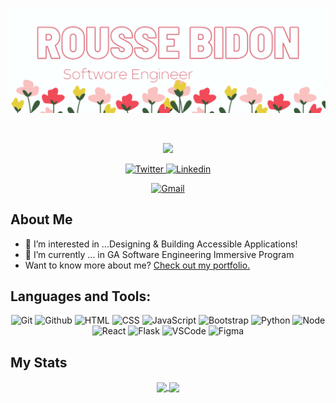 ![Rousse's GitHub Banner](./assets/GithubBanner.png)
<!-- Portifolo Link(https://roussevbidon.com)-->

<br>

<p align="center">
    <img src="http://typing-svg.herokuapp.com?size=35&color=FB6F92&center=true&vCenter=true&width=700&lines=Hi%2C+my+name+is+Rousse.;Software+Engineer;Nature+Lover"/>
</p>
<!-- Contact Link-->
<p align="center">
  <a href="https://twitter.com/roussevcodes/" target="_blank">
  <img alt="Twitter" title="Twitter" src="https://img.shields.io/badge/-@roussevcodes-fb6f92?style=for-the-badge&logo=Twitter&logoColor=white" style="color=white;"/>
  </a>
  <a href="https://www.linkedin.com/in/roussebidon/" target="_blank"><img alt="Linkedin" title="Linkedin" src="https://img.shields.io/badge/-Rousse%20Bidon-fb6f92?style=for-the-badge&logo=linkedin&logoColor=white"/></a>
</p>
<p align="center">
  <a href="https://mail.google.com/mail/u/0/#inbox?compose=new" target="_blank"><img alt="Gmail" title="Gmail" src="https://img.shields.io/badge/-roussebidon@gmail.com-fb6f92?style=for-the-badge&logo=gmail&logoColor=white" style="color=white;"/></a>
</p>


## About Me
- 👀 I’m interested in ...Designing & Building Accessible Applications!
- 🌱 I’m currently  ...  in GA Software Engineering Immersive Program
- Want to know more about me? [Check out my portfolio.](https://roussevbidon.com/)
<!-- - 💞️ I’m looking to collaborate on ... 
 -->
## Languages and Tools: 

<p align="center">
    <img alt="Git" title="Git" src="https://img.shields.io/badge/git-%23F05033.svg?style=for-the-badge&logo=git&logoColor=white"/>
     <img alt="Github" title="Github" src="https://img.shields.io/badge/github-%23121011.svg?style=for-the-badge&logo=github&logoColor=white"/>
     <img alt="HTML" title="HTML" src="https://img.shields.io/badge/html5-%23E34F26.svg?style=for-the-badge&logo=html5&logoColor=white"/>
    <img alt="CSS" title="CSS" src="https://img.shields.io/badge/css3-%231572B6.svg?style=for-the-badge&logo=css3&logoColor=white"/>
     <img alt="JavaScript" title="JavaScript" src="https://img.shields.io/badge/javascript-%23323330.svg?style=for-the-badge&logo=javascript&logoColor=%23F7DF1E"/>
    <img alt="Bootstrap" title="Bootstrap" src="https://img.shields.io/badge/bootstrap-%23563D7C.svg?style=for-the-badge&logo=bootstrap&logoColor=white"/>
<!--      <img alt="Java" title="Java" src="https://img.shields.io/badge/java-%23ED8B00.svg?style=for-the-badge&logo=java&logoColor=white"/> -->
       <img alt="Python" title="Python" src="https://img.shields.io/badge/Python-3776AB?style=for-the-badge&logo=python&logoColor=white"/>
<!--      <img alt="Angular" title="Angular" src="https://img.shields.io/badge/angular-%23DD0031.svg?style=for-the-badge&logo=angular&logoColor=white"/> -->
     <img alt="Node" title="Node" src="https://img.shields.io/badge/node.js-6DA55F?style=for-the-badge&logo=node.js&logoColor=white"/>
    <img alt="React" title="React" src="https://img.shields.io/badge/react-%2320232a.svg?style=for-the-badge&logo=react&logoColor=%2361DAFB"/>
     <img alt="Flask" title="Flask" src="https://img.shields.io/badge/flask-%23000.svg?style=for-the-badge&logo=flask&logoColor=white"/>
<!--     <img alt="Flask" title="Flask" src="https://img.shields.io/badge/flask-%23000.svg?style=for-the-badge&logo=flask&logoColor=white"/>
<!--      <img alt="Ember" title="Ember" src="https://img.shields.io/badge/ember-1C1E24?style=for-the-badge&logo=ember.js&logoColor=#D04A37"/> -->
<!--    <img alt=jQuery" title="jQuery" src="https://img.shields.io/badge/jquery-%230769AD.svg?style=for-the-badge&logo=jquery&logoColor=white"/> -->
<!--      <img alt="Markdown" title = "Markdown" = src="https://img.shields.io/badge/Markdown-000000?style=for-the-badge&logo=markdown&logoColor=white"> -->
 <img alt="VSCode" title="VSCode" src="https://img.shields.io/badge/Visual%20Studio%20Code-0078d7.svg?style=for-the-badge&logo=visual-studio-code&logoColor=white"/>   
<!-- UX Design -->
 <img alt="Figma" title="Figma" src="https://img.shields.io/badge/figma-%23F24E1E.svg?style=for-the-badge&logo=figma&logoColor=white"/>

</p>

## My Stats

<!-- 
[![GitHub Streak](https://github-readme-streak-stats.herokuapp.com/?user=rbidon&theme=white&ring=fb6f92&fire=fb6f92&currStreakLabel=fb6f92)](https://git.io/streak-stats)

[![Anurag's GitHub stats](https://github-readme-stats.vercel.app/api?username=rbidon&title_color=fb6f92)](https://github.com/rbidon/github-readme-stats) -->
<div align="center">
<a href="https://github.com/rbidon/github-readme-stats">
  <img align="center" src="https://github-readme-stats.vercel.app/api?username=rbidon&title_color=fb6f92" />
</a>
<a href="https://git.io/streak-stats">
  <img align="center" src="https://github-readme-streak-stats.herokuapp.com/?user=rbidon&theme=white&ring=fb6f92&fire=fb6f92&currStreakLabel=fb6f92" />
</a>
</div>
